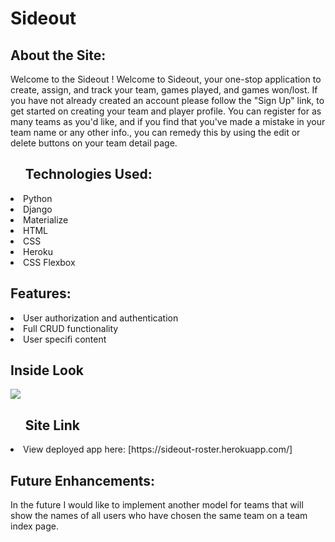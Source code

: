 <h1>Sideout</h1>

<h2>About the Site:</h2>

Welcome to the Sideout ! Welcome to Sideout, your one-stop application to create, assign, and track your team, games played, and games won/lost.
If you have not already created an account please follow the "Sign Up" link, to get started on creating your team and player profile. 
You can register for as many teams as you'd like, and if you find that you've made a mistake in your team name or any other info., you can remedy this by 
using the edit or delete buttons on your team detail page.

<ul><h2>Technologies Used: </h2></ul> 
 <li> Python</li>
 <li> Django</li>
 <li> Materialize</li>
 <li> HTML</li>
 <li> CSS</li>
 <li> Heroku</li>
 <li>CSS Flexbox</li>
  
 <h2>Features:</h2>
 <li> User authorization and authentication</li>
 <li> Full CRUD functionality</li>
 <li> User specifi content</li>
   
<h2>Inside Look</h2>
<img src="https://i.imgur.com/mX0gRBC.png">


<ol><h2>Site Link</h2></ol>
<li>View deployed app here: [https://sideout-roster.herokuapp.com/]</li>
 

<h2>Future Enhancements:</h2>
In the future I would like to implement another model for teams that will show the names of all users who have chosen the same team on a team index page.
